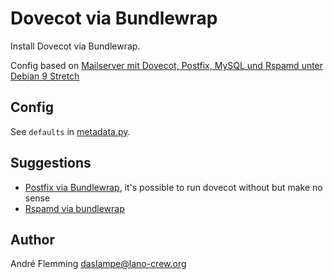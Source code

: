 # Dovecot via Bundlewrap
Install Dovecot via Bundlewrap.


Config based on [Mailserver mit Dovecot, Postfix, MySQL und Rspamd unter Debian 9 Stretch](https://thomas-leister.de/mailserver-debian-stretch/)


## Config
See `defaults` in [metadata.py](metadata.py).

## Suggestions
- [Postfix via Bundlewrap](https://github.com/DasLampe/bw.bundle.postfix), it's possible to run dovecot without but make no sense
- [Rspamd via bundlewrap](https://github.com/DasLampe/bw.bundle.rspamd)

## Author
André Flemming <daslampe@lano-crew.org>
